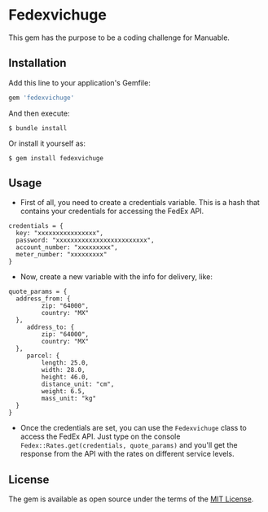 # Fedexvichuge

This gem has the purpose to be a coding challenge for Manuable.

## Installation

Add this line to your application's Gemfile:

```ruby
gem 'fedexvichuge'
```

And then execute:

    $ bundle install

Or install it yourself as:

    $ gem install fedexvichuge

## Usage

- First of all, you need to create a credentials variable. This is a hash that contains your credentials for accessing the FedEx API.

```
credentials = {
  key: "xxxxxxxxxxxxxxxx",
  password: "xxxxxxxxxxxxxxxxxxxxxxxxx",
  account_number: "xxxxxxxxx",
  meter_number: "xxxxxxxxx"
}
```

- Now, create a new variable with the info for delivery, like:

```
quote_params = {
  address_from: {
         zip: "64000",
         country: "MX"
  },
     address_to: {
         zip: "64000",
         country: "MX"
  },
     parcel: {
         length: 25.0,
         width: 28.0,
         height: 46.0,
         distance_unit: "cm",
         weight: 6.5,
         mass_unit: "kg"
  }
}
```

- Once the credentials are set, you can use the `Fedexvichuge` class to access the FedEx API. Just type on the console `Fedex::Rates.get(credentials, quote_params)` and you'll get the response from the API with the rates on different service levels.

## License

The gem is available as open source under the terms of the [MIT License](https://opensource.org/licenses/MIT).
